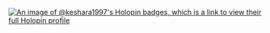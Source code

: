 [![An image of @keshara1997's Holopin badges, which is a link to view their full Holopin profile](https://holopin.me/keshara1997)](https://holopin.io/@keshara1997)
